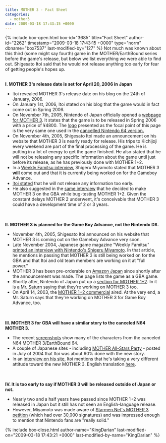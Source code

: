 ```yaml
---
title: MOTHER 3 - Fact Sheet
categories:
  - mother3
date: 2009-03-18 17:43:15 +0000
---
```

{% include box-open.html box-id="3685" title="Fact Sheet" author-id="2262" timestamp="2009-03-18 17:43:15 +0000" type="norm" dbname="box7537" last-modified-by="127" %}
Not much was known about this third (some might say fourth) game in the MOTHER/EarthBound series before the game's release, but below we list everything we were able to find out. Shigesato Itoi said that he would not release anything too early for fear of getting people's hopes up.<BR /><BR />

<B>I. MOTHER 3's release date is set for April 20, 2006 in Japan</B>
 <UL>
  <LI>Itoi revealed MOTHER 3's release date on his blog on the 24th of January, 2006.</LI>
  <LI>On January 1st, 2006, Itoi stated on his blog that the game would in fact come out in Spring 2006.</LI>
  <LI>On November 7th, 2005, Nintendo of Japan officially opened a <a href="http://www.nintendo.co.jp/n08/mother3/">webpage for MOTHER 3</a>. It states that the game is to be released in Spring 2006 with a price of ¥4800. The <a href="http://starmen.net/misc/mother3logolarge.gif">logo</a> presented as the focal point of this page is the very same one used in the <a href="/eb64/">cancelled Nintendo 64 version.</a></LI>
  <LI>On November 4th, 2005, Shigesato Itoi made an announcement on his website that MOTHER 3 is nearly ready for release. His trips to Kichijoji every weekend are part of the final processing of the game. He is putting in a lot of energy to get the game finished. He also stated that he will not be releasing any specific information about the game until just before its release, as he has previously done with MOTHER 1+2.</LI>
  <LI>In a <A HREF="http://www.nintendojo.com/infocus/view_item.php?1101442405">Weekly Famitsu interview</A>, Shigeru Miyamoto stated that MOTHER 3 <B>will</B> come out and that it is currently being worked on for the Gameboy Advance.</LI>
  <LI><A HREF="../gameinfo/itoi_interview2.php">Itoi stated</A> that he will not release any information too early.</LI>
  <LI>He also suggested in the <A HREF="../gameinfo/itoi_interview1.php">same interview</A> that he decided to make MOTHER 3 on the GBA while bug-testing MOTHER 1+2. Given the constant delays MOTHER 2 underwent, it's conceivable that MOTHER 3 could have a development time of 2 or 3 years.</LI>
 </UL>

<BR /><BR />
<B>II. MOTHER 3 is planned for the Game Boy Advance, not the Nintendo DS.</B>
 <UL>
  <LI>November 4th, 2005, Shigesato Itoi announced on his website that MOTHER 3 is coming out on the Gameboy Advance very soon.</LI>
  <LI>Late November 2004, Japanese game magazine "Weekly Famitsu" <A HREF="http://www.nintendojo.com/infocus/view_item.php?1101442405">printed an interview with Nintendo's Shigeru Miyamoto</A>. In that article, he mentions in passing that MOTHER 3 is still being worked on for the GBA and that Itoi and old team members are working on it at "full power."</LI>
  <LI>MOTHER 3 has been pre-orderable on <A HREF="http://www.amazon.co.jp/exec/obidos/tg/detail/-/videogames/B000093OLW/249-7726943-6407555">Amazon Japan</A> since shortly after the announcement was made. The page lists the game as a GBA game.</LI>
  <LI>Shortly after, Nintendo of Japan put up a <A HREF="http://www.nintendo.co.jp/n08/a2uj/download/index.html">section for MOTHER 1+2</A>. In it is <A HREF="i120n2.gif">a Mr. Saturn</A> saying that they're working on MOTHER 3 too.</LI>
  <LI>On April 14, 2003, the <A HREF="http://staff.starmen.net/mother12/media/m1and2_eng.avi">MOTHER 1+2 commercial</A> aired. At the very end, a Mr. Saturn says that they're working on MOTHER 3 for Game Boy Advance, too.</LI>
 </UL>

<BR /><BR />
<B>III. MOTHER 3 for GBA will have a similar story to the canceled N64 MOTHER 3.</B>
 <UL>
  <LI>The recent <a href="http://starmen.net/mother3/screenshots">screenshots</a> show many of the characters from the canceled N64 MOTHER 3/EarthBound 64.</LI>
  <LI>A couple of Japanese sites - including <A HREF="http://mother-jp.net">MOTHER All-Stars Party</A> - posted in July of 2004 that Itoi was about 60% done with the new story.</LI>
  <LI>In an <A HREF="http://www.1101.com/MOTHER/00.html">interview on his site</A>, Itoi mentions that he's taking a very different attitude toward the new MOTHER 3. English translation <A HREF="../gameinfo/itoi_interview1.php">here</A>.</LI>
 </UL>

<BR /><BR />
<B>IV. It is too early to say if MOTHER 3 will be released outside of Japan or not.</B>
 <UL>
  <LI>Nearly two and a half years have passed since MOTHER 1+2 was released in Japan but it still has not seen an English-language release.</LI>
  <LI>However, Miyamoto was made aware of <A HREF="http://classic.starmen.net/petition/index.php">Starmen.Net's MOTHER 3 petition</A> (which had over 30,000 signatures) and was impressed enough to mention that Nintendo fans are "really solid."</LI>
 </UL>
{% include box-close.html author-name="KingDarian" last-modified-on="2009-03-18 17:43:21 +0000" last-modified-by-name="KingDarian" %}

